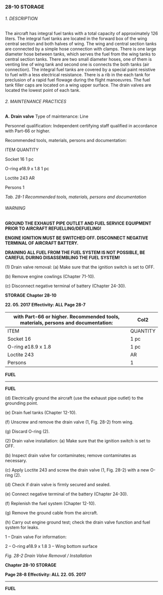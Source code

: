 ### 28-10 STORAGE

###### 1. DESCRIPTION
The aircraft has integral fuel tanks with a total capacity of approximately 126 liters.
The integral fuel tanks are located in the forward box of the wing central section and
both halves of wing. The wing and central section tanks are connected by a simple
hose connection with clamps. There is one large diameter hose between tanks,
which serves the fuel from the wing tanks to central section tanks. There are two
small diameter hoses, one of them is venting line of wing tank and second one is
connects the both tanks (air connection).
The integral fuel tanks are covered by a special paint resistive to fuel with a less
electrical resistance. There is a rib in the each tank for preclusion of a rapid fuel
flowage during the flight manoeuvres.
The fuel tank filler caps are located on a wing upper surface. The drain valves are
located the lowest point of each tank.

###### 2. MAINTENANCE PRACTICES

**A.** **Drain valve**
Type of maintenance: Line

Personnel qualification: Independent certifying staff qualified in accordance
with Part-66 or higher.

Recommended tools, materials, persons and documentation:

ITEM QUANTITY

Socket 16 1 pc

O-ring ø18.9 x 1.8 1 pc

Loctite 243 AR

Persons 1

_Tab. 28-1 Recommended tools, materials, persons and documentation_

###### WARNING

**GROUND THE EXHAUST PIPE OUTLET AND FUEL SERVICE**
**EQUIPMENT PRIOR TO AIRCRAFT REFUELLING/DEFUELING!**

**ENGINE IGNITION MUST BE SWITCHED OFF. DISCONNECT**
**NEGATIVE TERMINAL OF AIRCRAFT BATTERY.**

**DRAINING ALL FUEL FROM THE FUEL SYSTEM IS NOT**
**POSSIBLE, BE CAREFUL DURING DISASSEMBLING THE FUEL**
**SYSTEM!**

(1) Drain valve removal:
(a) Make sure that the ignition switch is set to OFF.

(b) Remove engine cowlings (Chapter 71-10).

(c) Disconnect negative terminal of battery (Chapter 24-30).

**STORAGE** **Chapter 28-10**

**22. 05. 2017** **Effectivity: ALL** **Page 28-7**

|with Part-66 or higher.  Recommended tools, materials, persons and documentation:|Col2|
|---|---|
|ITEM|QUANTITY|
|Socket 16|1 pc|
|O-ring ø18.9 x 1.8|1 pc|
|Loctite 243|AR|
|Persons|1|


**FUEL**


-----

**FUEL**

(d) Electrically ground the aircraft (use the exhaust pipe outlet) to the
grounding point.

(e) Drain fuel tanks (Chapter 12-10).

(f) Unscrew and remove the drain valve (1, Fig. 28-2) from wing.

(g) Discard O-ring (2).

(2) Drain valve installation:
(a) Make sure that the ignition switch is set to OFF.

(b) Inspect drain valve for contaminates; remove contaminates as
necessary.

(c) Apply Loctite 243 and screw the drain valve (1, Fig. 28-2) with a new
O-ring (2).

(d) Check if drain valve is firmly secured and sealed.

(e) Connect negative terminal of the battery (Chapter 24-30).

(f) Replenish the fuel system (Chapter 12-10).

(g) Remove the ground cable from the aircraft.

(h) Carry out engine ground test; check the drain valve function and fuel
system for leaks.

1 – Drain valve For information:

2 – O-ring ø18.9 x 1.8 3 – Wing bottom surface

_Fig. 28-2 Drain Valve Removal / Installation_

**Chapter 28-10** **STORAGE**

**Page 28-8** **Effectivity: ALL** **22. 05. 2017**


-----

**FUEL**

